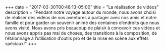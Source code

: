 +++
date = "2017-03-30T00:48:13-05:00"
title = "La réalisation de vidéos"
description = "Pendant notre voyage autour du monde, nous avons choisi de réaliser des vidéos de nos aventures à partager avec nos amis et notre famille et pour garder un souvenir animé des centaines d’endroits que nous avons visité. Nous avons pris beaucoup de plaisir à concevoir ces vidéos et nous avons appris pas mal de choses, des transitions à la composition, de l’étalonnage à l’utilisation d’outils pro et de la mise en scène aux effets spéciaux!"
+++
